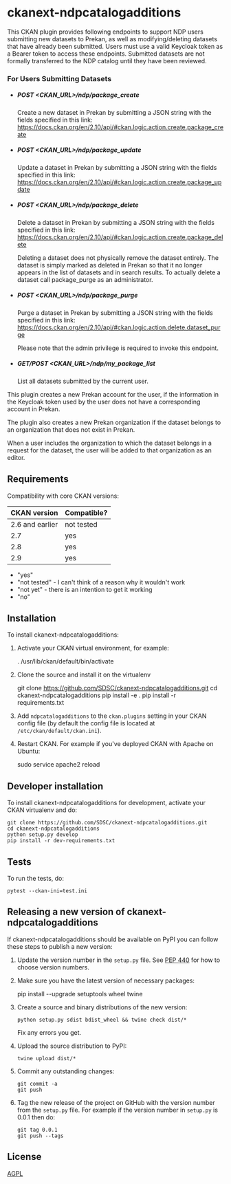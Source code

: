 
# ckanext-ndpcatalogadditions

This CKAN plugin provides following endpoints to support NDP users submitting new datasets to Prekan, as well as modifying/deleting datasets that have already been submitted. Users must use a valid Keycloak token as a Bearer token to access these endpoints. Submitted datasets are not formally transferred to the NDP catalog until they have been reviewed.

### For Users Submitting Datasets

* ##### POST <CKAN_URL>/ndp/package_create

  Create a new dataset in Prekan by submitting a JSON string with the fields specified in this link:
  https://docs.ckan.org/en/2.10/api/#ckan.logic.action.create.package_create
  
* ##### POST <CKAN_URL>/ndp/package_update

  Update a dataset in Prekan by submitting a JSON string with the fields specified in this link:
  https://docs.ckan.org/en/2.10/api/#ckan.logic.action.create.package_update
  
* ##### POST <CKAN_URL>/ndp/package_delete

  Delete a dataset in Prekan by submitting a JSON string with the fields specified in this link:
  https://docs.ckan.org/en/2.10/api/#ckan.logic.action.create.package_delete

  Deleting a dataset does not physically remove the dataset entirely.
  The dataset is simply marked as deleted in Prekan so that it no longer appears in the list of
  datasets and in search results. To actually delete a dataset call package_purge as an administrator.
  
* ##### POST <CKAN_URL>/ndp/package_purge

  Purge a dataset in Prekan by submitting a JSON string with the fields specified in this link:
  https://docs.ckan.org/en/2.10/api/#ckan.logic.action.delete.dataset_purge

  Please note that the admin privilege is required to invoke this endpoint.
  
* ##### GET/POST <CKAN_URL>/ndp/my_package_list

  List all datasets submitted by the current user.

This plugin creates a new Prekan account for the user, if the information in the Keycloak token used by the user does not have a corresponding account in Prekan.

The plugin also creates a new Prekan organization if the dataset belongs to an organization that does not exist in Prekan.

When a user includes the organization to which the dataset belongs in a request for the dataset, the user will be added to that organization as an editor.

## Requirements

Compatibility with core CKAN versions:

| CKAN version    | Compatible?   |
| --------------- | ------------- |
| 2.6 and earlier | not tested    |
| 2.7             | yes           |
| 2.8             | yes           |
| 2.9             | yes           |


* "yes"
* "not tested" - I can't think of a reason why it wouldn't work
* "not yet" - there is an intention to get it working
* "no"


## Installation

To install ckanext-ndpcatalogadditions:

1. Activate your CKAN virtual environment, for example:

     . /usr/lib/ckan/default/bin/activate

2. Clone the source and install it on the virtualenv

    git clone https://github.com/SDSC/ckanext-ndpcatalogadditions.git
    cd ckanext-ndpcatalogadditions
    pip install -e .
	pip install -r requirements.txt

3. Add `ndpcatalogadditions` to the `ckan.plugins` setting in your CKAN
   config file (by default the config file is located at
   `/etc/ckan/default/ckan.ini`).

4. Restart CKAN. For example if you've deployed CKAN with Apache on Ubuntu:

     sudo service apache2 reload

## Developer installation

To install ckanext-ndpcatalogadditions for development, activate your CKAN virtualenv and
do:

    git clone https://github.com/SDSC/ckanext-ndpcatalogadditions.git
    cd ckanext-ndpcatalogadditions
    python setup.py develop
    pip install -r dev-requirements.txt


## Tests

To run the tests, do:

    pytest --ckan-ini=test.ini


## Releasing a new version of ckanext-ndpcatalogadditions

If ckanext-ndpcatalogadditions should be available on PyPI you can follow these steps to publish a new version:

1. Update the version number in the `setup.py` file. See [PEP 440](http://legacy.python.org/dev/peps/pep-0440/#public-version-identifiers) for how to choose version numbers.

2. Make sure you have the latest version of necessary packages:

    pip install --upgrade setuptools wheel twine

3. Create a source and binary distributions of the new version:

       python setup.py sdist bdist_wheel && twine check dist/*

   Fix any errors you get.

4. Upload the source distribution to PyPI:

       twine upload dist/*

5. Commit any outstanding changes:

       git commit -a
       git push

6. Tag the new release of the project on GitHub with the version number from
   the `setup.py` file. For example if the version number in `setup.py` is
   0.0.1 then do:

       git tag 0.0.1
       git push --tags

## License

[AGPL](https://www.gnu.org/licenses/agpl-3.0.en.html)
